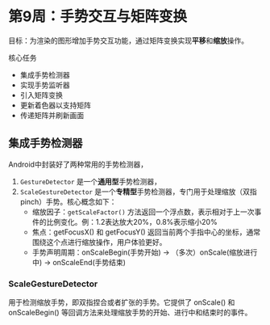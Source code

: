 # 第9周：手势交互与矩阵变换
目标：为渲染的图形增加手势交互功能，通过矩阵变换实现**平移**和**缩放**操作。

核心任务
* 集成手势检测器
* 实现手势监听器
* 引入矩阵变换
* 更新着色器以支持矩阵
* 传递矩阵并刷新画面

## 集成手势检测器
Android中封装好了两种常用的手势检测器，
1. `GestureDetector` 是一个**通用型**手势检测器，
2. `ScaleGestureDetector` 是一个**专精型**手势检测器，专门用于处理缩放（双指 pinch）手势。核心概念如下：
   * 缩放因子：`getScaleFactor()` 方法返回一个浮点数，表示相对于上一次事件的比例变化。例：1.2表达放大20%，0.8%表示缩小20%
   * 焦点：getFocusX() 和 getFocusY() 返回当前两个手指中心的坐标，通常围绕这个点进行缩放操作，用户体验更好。
   * 手势声明周期：onScaleBegin(手势开始) -> （多次）onScale(缩放进行中) -> onScaleEnd(手势结束)
### ScaleGestureDetector
用于检测缩放手势，即双指捏合或者扩张的手势。它提供了 onScale() 和 onScaleBegin() 等回调方法来处理缩放手势的开始、进行中和结束时的事件。
